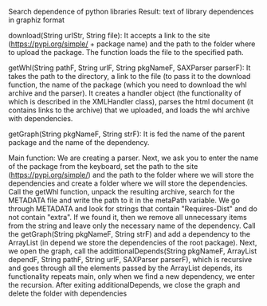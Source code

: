 Search dependence of python libraries
Result: text of library dependences in graphiz format

download(String urlStr, String file): It accepts a link to the site (https://pypi.org/simple/ + package name) and the path to the folder where to upload the package. The function loads the file to the specified path.

getWhl(String pathF, String urlF, String pkgNameF, SAXParser parserF): It takes the path to the directory, a link to the file (to pass it to the download function, the name of the package (which you need to download the whl archive and the parser). It creates a handler object (the functionality of which is described in the XMLHandler class), parses the html document (it contains links to the archive) that we uploaded, and loads the whl archive with dependencies.

getGraph(String pkgNameF, String strF): It is fed the name of the parent package and the name of the dependency.

Main function: We are creating a parser. Next, we ask you to enter the name of the package from the keyboard, set the path to the site (https://pypi.org/simple/) and the path to the folder where we will store the dependencies and create a folder where we will store the dependencies. Call the getWhl function, unpack the resulting archive, search for the METADATA file and write the path to it in the metaPath variable. We go through METADATA and look for strings that contain "Requires-Dist" and do not contain "extra". If we found it, then we remove all unnecessary items from the string and leave only the necessary name of the dependency. Call the getGraph(String pkgNameF, String strF) and add a dependency to the ArrayList (in depend we store the dependencies of the root package). Next, we open the graph, call the addittionalDepends(String pkgNameF, ArrayList<String> dependF, String pathF, String urlF, SAXParser parserF), which is recursive and goes through all the elements passed by the ArrayList depends, its functionality repeats main, only when we find a new dependency, we enter the recursion. After exiting additionalDepends, we close the graph and delete the folder with dependencies
